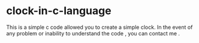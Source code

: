 # clock-in-c-language
This is a simple c code allowed you to create a simple clock.
In the event of any problem or inability to understand the code , you can contact me .
